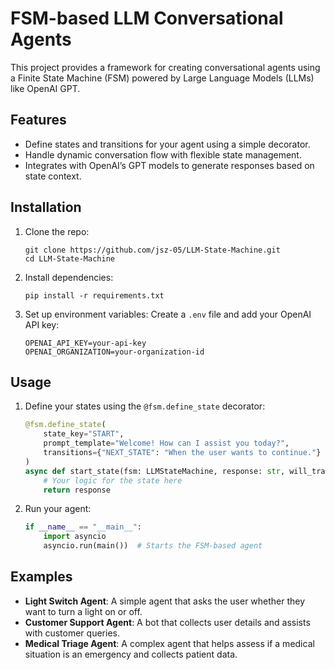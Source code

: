 # FSM-based LLM Conversational Agents

This project provides a framework for creating conversational agents using a Finite State Machine (FSM) powered by Large Language Models (LLMs) like OpenAI GPT.
## Features

- Define states and transitions for your agent using a simple decorator.
- Handle dynamic conversation flow with flexible state management.
- Integrates with OpenAI’s GPT models to generate responses based on state context.

## Installation

1. Clone the repo:
   ```
   git clone https://github.com/jsz-05/LLM-State-Machine.git
   cd LLM-State-Machine
   ```

2. Install dependencies:
   ```
   pip install -r requirements.txt
   ```

3. Set up environment variables:
   Create a `.env` file and add your OpenAI API key:
     ```
     OPENAI_API_KEY=your-api-key
     OPENAI_ORGANIZATION=your-organization-id
     ```

## Usage

1. Define your states using the `@fsm.define_state` decorator:
   ```python
   @fsm.define_state(
       state_key="START",
       prompt_template="Welcome! How can I assist you today?",
       transitions={"NEXT_STATE": "When the user wants to continue."}
   )
   async def start_state(fsm: LLMStateMachine, response: str, will_transition: bool):
       # Your logic for the state here
       return response
   ```

2. Run your agent:
   ```python
   if __name__ == "__main__":
       import asyncio
       asyncio.run(main())  # Starts the FSM-based agent
   ```

## Examples

- **Light Switch Agent**: A simple agent that asks the user whether they want to turn a light on or off.
- **Customer Support Agent**: A bot that collects user details and assists with customer queries.
- **Medical Triage Agent**: A complex agent that helps assess if a medical situation is an emergency and collects patient data.

<!-- ## Contributing
Feel free to fork, star, and create pull requests. Contributions are welcome! -->
